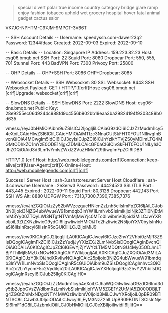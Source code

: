 >special divert polar true income country category bridge glare ramp enjoy fashion tobacco uphold wet grocery hospital hover fatal animal gadget cactus salor 
>
VK7JG-NPHTM-C97JM-9MPGT-3V66T


-- SSH Account Details --
Username: speedyssh.com-dawer23q2
Password: 12344fdasc
Created: 2022-09-03
Expired: 2022-09-10
 
-- Basic Details --
Location: Singapore
IP Address: 159.223.82.23
Host: csg06.bmqb.net
SSH Port: 22
Squid Port: 8080
Dropbear Port: 550, 555, 701
Stunnel Port: 443
BadVPN Port: 7300
Privoxy Port: 25800
 
-- OHP Details --
OHP+SSH Port: 8086
OHP+Dropbear: 8085
 
-- Websocket Details --
SSH Websocket: 80
SSL Websocket: 8443
SSH Websocket Payload: GET / HTTP/1.1[crlf]Host: csg06.bmqb.net [crlf]Upgrade: websocket[crlf][crlf]
 
-- SlowDNS Details --
SSH SlowDNS Port: 2222
SlowDNS Host: csg06-dns.bmqb.net
Public Key: 28e9255ec06d9244c988fd9c4556b902bb19eaa3ba29824194f9303489b0d635


vmess://eyJ0bHMiOiAibm9uZSIsICJ2IjogIjIiLCAiaG9zdCI6ICJzZzMudm1lcy54eXoiLCAidHlwZSI6ICIiLCAicHMiOiAiMTIzc3NnaGUtSkFHT0FOU1NIIiwgInBvcnQiOiA4MCwgIm5ldCI6ICJ3cyIsICJpZCI6ICJhYzlkYTVjZS0yMDlmLTQ4MGMtODhkZC1mYzE0ODE1NjgxZDMiLCAicGF0aCI6ICIvSkFHT0FOU1NILyIsICJhZGQiOiAid3d3Lm1vYmlsZWxlZ2VuZHMuY29tIiwgImFpZCI6IDB9





HTTP/1.0 [crlf]Host: http://web.mobilelegends.com[crlf]Connection: keep-alive[crlf]User-Agent:[crlf]X-Online-Host: http://web.mobilelegends.com[crlf][crlf]


Success !
Server Host : ssh-3.sshstores.net
Server Host Cloudflare : ssh-3.cdnws.me
Username : 2e3erw3
Password : 44424523
SSL/TLS Port : 443,445
Expired : 2022-09-11
Squid Port: 80,3128
Dropbear: 442,143
Port SSH WS Alt: 8880
UDPGW Port : 7313,7300,7390,7385,7376

vmess://eyJhZGQiOiJzZy52bWVzczgueHNlcnZzLnh5eiIsImFpZCI6IjAiLCJob3N0Ijoid3NjZG4ubWwueW91bmdqb3lnYW1lLmNvbSIsImlkIjoiNjk3ZTI0NjEtMmM3Yy00ZTQyLWI3NTgtNTVmMjMwYjc0MTc0IiwibmV0Ijoid3MiLCJwYXRoIjoiL3ZtZXNzIiwicG9ydCI6IjgwIiwicHMiOiJTc2hzIiwic2N5IjoiYXV0byIsInNuaSI6IiIsInRscyI6IiIsInR5cGUiOiIiLCJ2IjoiMiJ9

vmess://ew0KICAgICJ2IjogIjIiLA0KICAgICJwcyI6ICJzc2hvY2Vhbi0zMjR3ZSIsDQogICAgImFkZCI6ICJzZzYudjJyYXlzZXJ2LmNvbSIsDQogICAgInBvcnQiOiAiODAiLA0KICAgICJpZCI6IGEwYjZjYWYzLTM5MDQtNGU4My05ODJmLTBjYThlMjI5MzUxNCwNCiAgICAiYWlkIjogIjAiLA0KICAgICJuZXQiOiAid3MiLA0KICAgICJzY3kiOiJhdXRvIiwNCiAgICAic25pIjoid3NjZG4ubWwueW91bmdqb3lnYW1lLmNvbSIsDQogICAgInR5cGUiOiAibm9uZSIsDQogICAgImhvc3QiOiAic2c2LnYycmF5c2Vydi5jb20iLA0KICAgICJwYXRoIjogIi9zc2hvY2VhbiIsDQogICAgInRscyI6ICJub25lIg0KICAgIH0=




vmess://eyJhZGQiOiJzZzMudm1lcy54eXoiLCJhaWQiOiIwIiwiaG9zdCI6Ind3dy5tb2JpbGVsZWdlbmRzLmNvbSIsImlkIjoiYWM5ZGE1Y2UtMjA5Zi00ODBjLTg4ZGQtZmMxNDgxNTY4MWQzIiwibmV0Ijoid3MiLCJwYXRoIjoiL0pBR09BTlNTSC8iLCJwb3J0IjoiODAiLCJwcyI6IjEyM3NzZ2hlLUpBR09BTlNTSCIsInNjeSI6ImF1dG8iLCJzbmkiOiIiLCJ0bHMiOiIiLCJ0eXBlIjoiIiwidiI6IjIifQ==
